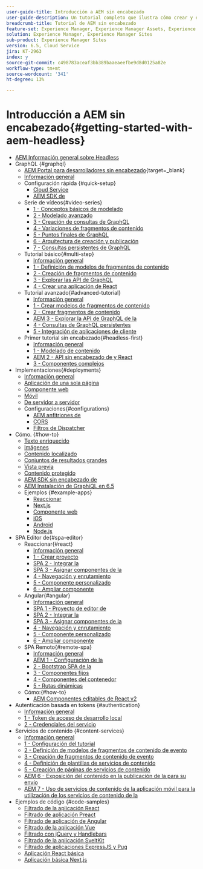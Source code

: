 ```yaml
---
user-guide-title: Introducción a AEM sin encabezado
user-guide-description: Un tutorial completo que ilustra cómo crear y exponer contenido mediante AEM sin encabezado.
breadcrumb-title: Tutorial de AEM sin encabezado
feature-set: Experience Manager, Experience Manager Assets, Experience Manager Sites
solution: Experience Manager, Experience Manager Sites
sub-product: Experience Manager Sites
version: 6.5, Cloud Service
jira: KT-2963
index: y
source-git-commit: c498783aceaf3bb389baaeaeefbe9d8d0125a82e
workflow-type: tm+mt
source-wordcount: '341'
ht-degree: 13%

---
```



# Introducción a AEM sin encabezado{#getting-started-with-aem-headless}

+ [AEM Información general sobre Headless](./overview.md)
+ GraphQL {#graphql}
   + [AEM Portal para desarrolladores sin encabezado](https://experienceleague.adobe.com/landing/experience-manager/headless/developer.html?lang=es){target=_blank}
   + [Información general](./graphql/overview.md)
   + Configuración rápida {#quick-setup}
      + [Cloud Service](./graphql/quick-setup/cloud-service.md)
      + [AEM SDK de](./graphql/quick-setup/local-sdk.md)
   + Serie de vídeos{#video-series}
      + [1 - Conceptos básicos de modelado](./graphql/video-series/modeling-basics.md)
      + [2 - Modelado avanzado](./graphql/video-series/advanced-modeling.md)
      + [3 - Creación de consultas de GraphQL](./graphql/video-series/creating-graphql-queries.md)
      + [4 - Variaciones de fragmentos de contenido](./graphql/video-series/content-fragment-variations.md)
      + [5 - Puntos finales de GraphQL](./graphql/video-series/graphql-endpoints.md)
      + [6 - Arquitectura de creación y publicación](./graphql/video-series/author-publish-architecture.md)
      + [7 - Consultas persistentes de GraphQL](./graphql/video-series/graphql-persisted-queries.md)
   + Tutorial básico{#multi-step}
      + [Información general](./graphql/multi-step/overview.md)
      + [1 - Definición de modelos de fragmentos de contenido](./graphql/multi-step/content-fragment-models.md)
      + [2 - Creación de fragmentos de contenido](./graphql/multi-step/author-content-fragments.md)
      + [3 - Explorar las API de GraphQL](./graphql/multi-step/explore-graphql-api.md)
      + [4 - Crear una aplicación de React](./graphql/multi-step/graphql-and-react-app.md)
   + Tutorial avanzado{#advanced-tutorial}
      + [Información general](/help/headless-tutorial/graphql/advanced-graphql/overview.md)
      + [1 - Crear modelos de fragmentos de contenido](/help/headless-tutorial/graphql/advanced-graphql/create-content-fragment-models.md)
      + [2 - Crear fragmentos de contenido](/help/headless-tutorial/graphql/advanced-graphql/author-content-fragments.md)
      + [AEM 3 - Explorar la API de GraphQL de la](/help/headless-tutorial/graphql/advanced-graphql/explore-graphql-api.md)
      + [4 - Consultas de GraphQL persistentes](/help/headless-tutorial/graphql/advanced-graphql/graphql-persisted-queries.md)
      + [5 - Integración de aplicaciones de cliente](/help/headless-tutorial/graphql/advanced-graphql/client-application-integration.md)
   + Primer tutorial sin encabezado{#headless-first}
      + [Información general](./graphql/headless-first-tutorial/overview.md)
      + [1 - Modelado de contenido](./graphql/headless-first-tutorial/1-content-modeling.md)
      + [AEM 2 - API sin encabezado de y React](./graphql/headless-first-tutorial/2-aem-headless-apis-and-react.md)
      + [3 - Componentes complejos](./graphql/headless-first-tutorial/3-complex-components.md)
+ Implementaciones{#deployments}
   + [Información general](./graphql/deployment/overview.md)
   + [Aplicación de una sola página](./graphql/deployment/spa.md)
   + [Componente web](./graphql/deployment/web-component.md)
   + [Móvil](./graphql/deployment/mobile.md)
   + [De servidor a servidor](./graphql/deployment/server-to-server.md)
   + Configuraciones{#configurations}
      + [AEM anfitriones de](./graphql/deployment/configurations/aem-hosts.md)
      + [CORS](./graphql/deployment/configurations/cors.md)
      + [Filtros de Dispatcher](./graphql/deployment/configurations/dispatcher-filters.md)
+ Cómo. {#how-to}
   + [Texto enriquecido](./graphql/how-to/rich-text.md)
   + [Imágenes](./graphql/how-to/images.md)
   + [Contenido localizado](./graphql/how-to/localized-content.md)
   + [Conjuntos de resultados grandes](./graphql/how-to/large-result-sets.md)
   + [Vista previa](./graphql/how-to/preview.md)
   + [Contenido protegido](./graphql/how-to/protected-content.md)
   + [AEM SDK sin encabezado de](./graphql/how-to/aem-headless-sdk.md)
   + [AEM Instalación de GraphiQL en 6.5](./graphql/how-to/install-graphiql-aem-6-5.md)
   + Ejemplos {#example-apps}
      + [Reaccionar](./graphql/example-apps/react-app.md)
      + [Next.js](./graphql/example-apps/next-js.md)
      + [Componente web](./graphql/example-apps/web-component.md)
      + [iOS](./graphql/example-apps/ios-swiftui-app.md)
      + [Android](./graphql/example-apps/android-app.md)
      + [Node.js](./graphql/example-apps/server-to-server-app.md)
+ SPA Editor de{#spa-editor}
   + Reaccionar{#react}
      + [Información general](./spa-editor/react/overview.md)
      + [1 - Crear proyecto](./spa-editor/react/create-project.md)
      + [SPA 2 - Integrar la](./spa-editor/react/integrate-spa.md)
      + [SPA 3 - Asignar componentes de la](./spa-editor/react/map-components.md)
      + [4 - Navegación y enrutamiento](./spa-editor/react/navigation-routing.md)
      + [5 - Componente personalizado](./spa-editor/react/custom-component.md)
      + [6 - Ampliar componente](./spa-editor/react/extend-component.md)
   + Angular{#angular}
      + [Información general](./spa-editor/angular/overview.md)
      + [SPA 1 - Proyecto de editor de](./spa-editor/angular/create-project.md)
      + [SPA 2 - Integrar la](./spa-editor/angular/integrate-spa.md)
      + [SPA 3 - Asignar componentes de la](./spa-editor/angular/map-components.md)
      + [4 - Navegación y enrutamiento](./spa-editor/angular/navigation-routing.md)
      + [5 - Componente personalizado](./spa-editor/angular/custom-component.md)
      + [6 - Ampliar componente](./spa-editor/angular/extend-component.md)
   + SPA Remoto{#remote-spa}
      + [Información general](./spa-editor/remote-spa/overview.md)
      + [AEM 1 - Configuración de la](./spa-editor/remote-spa/aem-configure.md)
      + [2 - Bootstrap SPA de la](./spa-editor/remote-spa/spa-bootstrap.md)
      + [3 - Componentes fijos](./spa-editor/remote-spa/spa-fixed-component.md)
      + [4 - Componentes del contenedor](./spa-editor/remote-spa/spa-container-component.md)
      + [5 - Rutas dinámicas](./spa-editor/remote-spa/spa-dynamic-routes.md)
   + Cómo:{#how-to}
      + [AEM Componentes editables de React v2](./spa-editor/how-to/react-core-components-v2.md)
+ Autenticación basada en tokens {#authentication}
   + [Información general](./authentication/overview.md)
   + [1 - Token de acceso de desarrollo local](./authentication/local-development-access-token.md)
   + [2 - Credenciales del servicio](./authentication/service-credentials.md)
+ Servicios de contenido {#content-services}
   + [Información general](./content-services/overview.md)
   + [1 - Configuración del tutorial](./content-services/chapter-1.md)
   + [2 - Definición de modelos de fragmentos de contenido de evento](./content-services/chapter-2.md)
   + [3 - Creación de fragmentos de contenido de evento](./content-services/chapter-3.md)
   + [4 - Definición de plantillas de servicios de contenido](./content-services/chapter-4.md)
   + [5 - Creación de páginas de servicios de contenido](./content-services/chapter-5.md)
   + [AEM 6 - Exposición del contenido en la publicación de la para su envío](./content-services/chapter-6.md)
   + [AEM 7 - Uso de servicios de contenido de la aplicación móvil para la utilización de los servicios de contenido de la](./content-services/chapter-7.md)
+ Ejemplos de código {#code-samples}
   + [Filtrado de la aplicación React](./graphql/code-samples/filtering-react-app.md)
   + [Filtrado de aplicación Preact](./graphql/code-samples/filtering-preact-app.md)
   + [Filtrado de aplicación de Angular](./graphql/code-samples/filtering-angular-app.md)
   + [Filtrado de la aplicación Vue](./graphql/code-samples/filtering-vue-app.md)
   + [Filtrado con jQuery y Handlebars](./graphql/code-samples/filtering-jquery-handlebars.md)
   + [Filtrado de la aplicación SveltKit](./graphql/code-samples/filtering-sveltekit-app.md)
   + [Filtrado de aplicaciones ExpressJS y Pug](./graphql/code-samples/filtering-express-pug-app.md)
   + [Aplicación React básica](./graphql/code-samples/basic-react-app.md)
   + [Aplicación básica Next.js](./graphql/code-samples/basic-nextjs-app.md)

